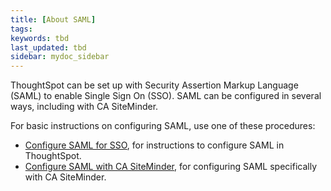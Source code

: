 ```yaml
---
title: [About SAML]
tags:
keywords: tbd
last_updated: tbd
sidebar: mydoc_sidebar
---
```

ThoughtSpot can be set up with Security Assertion Markup Language \(SAML\) to enable Single Sign On \(SSO\). SAML can be configured in several ways, including with CA SiteMinder.

For basic instructions on configuring SAML, use one of these procedures:

-   [Configure SAML for SSO](ts_as_sp.html), for instructions to configure SAML in ThoughtSpot.
-   [Configure SAML with CA SiteMinder](configure_SAML_siteminder.html#), for configuring SAML specifically with CA SiteMinder.
